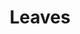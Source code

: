 ---
layout: item
title: Leaves
item-id: 6020
datatable: true
id: 6020
name: "Leaves"
members: true
lowalch: 0
highalch: 0
examine: "A pile of leaves."
monsters:
  - id: 5853
    name: "Baby tanglefoot"
    members: true
    combat_level: 45
    wiki_url: "https://oldschool.runescape.wiki/w/Baby_tanglefoot#Tan"
    drops:
      - quantity: "1"
        rarity: 1
        drop_requirements: null
---